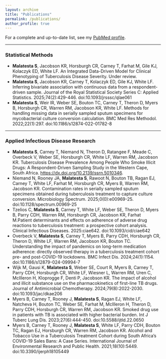 ```yaml
---
layout: archive
title: "Publications"
permalink: /publications/
author_profile: true
---
```


For a complete and up-to-date list, see my [PubMed profile](https://www.ncbi.nlm.nih.gov/myncbi/samantha.malatesta.2/bibliography/public/).  

---

### Statistical Methods  

- **Malatesta S**, Jacobson KR, Horsburgh CR, Carney T, Farhat M, Gile KJ, Kolaczyk ED, White LF. An Integrated Data-Driven Model for Clinical Phenotyping of Tuberculosis Disease Severity. Under review. 
- **Malatesta S**, Jacobson KR, Carney T, Kolaczyk ED, Gile KJ, White LF. Inferring bivariate association with continuous data from a respondent-driven sample. Journal of the Royal Statistical Society Series C: Applied Statistics. 2025;74(2):429-446. doi:10.1093/jrsssc/qlae061
- **Malatesta S**, Weir IR, Weber SE, Bouton TC, Carney T, Theron D, Myers B, Horsburgh CR, Warren RM, Jacobson KR, White LF. Methods for handling missing data in serially sampled sputum specimens for mycobacterial culture conversion calculation. BMC Med Res Methodol. 2022;22(1):297. doi:10.1186/s12874-022-01782-8

---

### Applied Infectious Disease Research  

- **Malatesta S**, Carney T, Niemand N, Theron D, Ratangee F, Meade C, Overbeck V, Weber SE, Horsburgh CR, White LF, Warren RM, Jacobson KR. Tuberculosis Disease Prevalence Among People Who Smoke Illicit Drugs: A Respondent-Driven Sampling Study in the Western Cape, South Africa. https://dx.doi.org/10.2139/ssrn.5010346. 
- Niemand N, Rooney JA, **Malatesta S**, Rawoot N, Bouton TB, Ragan EJ, Carney T, White LF, Farhat M, Horsburgh CR, Myers B, Warren RM, Jacobson KR. Contamination rates in serially sampled sputum specimens obtained during tuberculosis treatment to capture culture conversion. Microbiology Spectrum. 2025;0(0):e00969-25. doi:10.1128/spectrum.00969-25 
- Tzelios C, **Malatesta S**, Carney T, White LF, Weber SE, Theron D, Myers B, Parry CDH, Warren RM, Horsburgh CR, Jacobson KR, Farhat M.Patient determinants and effects on adherence of adverse drug reactions to tuberculosis treatment: a prospective cohort analysis. Clinical Infectious Diseases. 2025:ciae642. doi:10.1093/cid/ciae642
- Overbeck V, **Malatesta S**, Carney T, Myers B, Parry CDH, Horsburgh CR, Theron D, White LF, Warren RM, Jacobson KR, Bouton TC. Understanding the impact of pandemics on long-term medication adherence: directly observed therapy in a tuberculosis treatment cohort pre- and post-COVID-19 lockdowns. BMC Infect Dis. 2024;24(1):1154. doi:10.1186/s12879-024-09994-7
- Wijk M, Gausi K, **Malatesta S**, Weber SE, Court R, Myers B, Carney T, Parry CDH, Horsburgh CR, White LF, Wiesner L, Warren RM, Uren C, McIlleron H, Kloprogge F, Denti P, Jacobson KR. The impact of alcohol and illicit substance use on the pharmacokinetics of first-line TB drugs. Journal of Antimicrobial Chemotherapy. 2024;79(8):2022-2030. doi:10.1093/jac/dkae206
- Myers B, Carney T, Rooney J, **Malatesta S**, Ragan EJ, White LF, Natcheva H, Bouton TC, Weber SE, Farhat M, McIlleron H, Theron D, Parry CDH, Horsburgh CR, Warren RM, Jacobson KR. Smoked drug use in patients with TB is associated with higher bacterial burden. Int J Tuberc Lung Dis. 2023;27(6):444-450. doi:10.5588/ijtld.22.0650
- Myers B, Carney T, Rooney J, **Malatesta S**, White LF, Parry CDH, Bouton TC, Ragan EJ, Horsburgh CR, Warren RM, Jacobson KR. Alcohol and Tobacco Use in a Tuberculosis Treatment Cohort during South Africa’s COVID-19 Sales Bans: A Case Series. International Journal of Environmental Research and Public Health. 2021;18(10):5449. doi:10.3390/ijerph18105449
